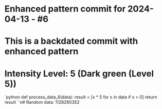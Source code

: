 ﻿# Enhanced pattern commit for 2024-04-13 - #6
# This is a backdated commit with enhanced pattern
# Intensity Level: 5 (Dark green (Level 5))
`python
def process_data_6(data):
    result = [x * 5 for x in data if x > 0]
    return result
``n# Random data: 1128260352

